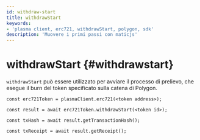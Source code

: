 ```yaml
---
id: withdraw-start
title: withdrawStart
keywords:
- 'plasma client, erc721, withdrawStart, polygon, sdk'
description: 'Muovere i primi passi con maticjs'
---
```


# withdrawStart {#withdrawstart}

`withdrawStart` può essere utilizzato per avviare il processo di prelievo, che esegue il burn del token specificato sulla catena di Polygon.

```
const erc721Token = plasmaClient.erc721(<token address>);

const result = await erc721Token.withdrawStart(<token id>);

const txHash = await result.getTransactionHash();

const txReceipt = await result.getReceipt();

```
